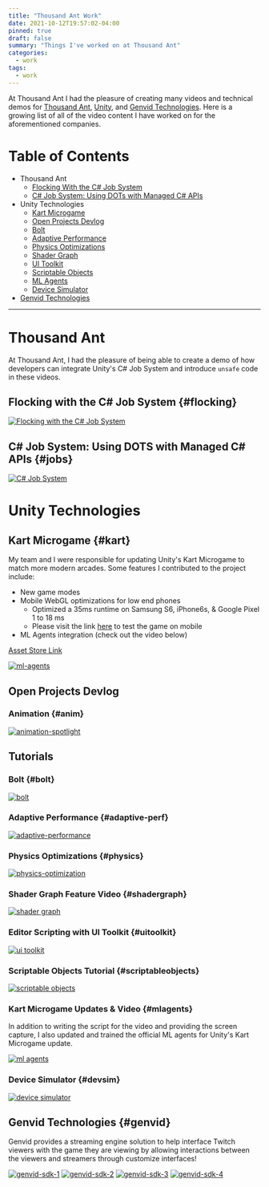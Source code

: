 ```yaml
---
title: "Thousand Ant Work"
date: 2021-10-12T19:57:02-04:00
pinned: true
draft: false
summary: "Things I've worked on at Thousand Ant"
categories:
  - work
tags:
  - work
---
```


At Thousand Ant I had the pleasure of creating many videos and technical demos for 
[Thousand Ant](https://www.youtube.com/c/ThousandAnt), 
[Unity](https://www.youtube.com/channel/UCG08EqOAXJk_YXPDsAvReSg), and 
[Genvid Technologies](https://www.youtube.com/channel/UCw8ZzitTKiLkcY7jGC4PNjw). Here is a 
growing list of all of the video content I have worked on for the aforementioned 
companies.

# Table of Contents
  * Thousand Ant
    * [Flocking With the C# Job System](#flocking)
    * [C# Job System: Using DOTs with Managed C# APIs](#jobs)
  * Unity Technologies
    * [Kart Microgame](#kart)
    * [Open Projects Devlog](#anim)
    * [Bolt](#bolt)
    * [Adaptive Performance](#adaptive-perf)
    * [Physics Optimizations](#physics)
    * [Shader Graph](#shadergraph)
    * [UI Toolkit](#uitoolkit)
    * [Scriptable Objects](#scriptableobjects)
    * [ML Agents](#mlagents)
    * [Device Simulator](#devsim)
  * [Genvid Technologies](#genvid)

---

# Thousand Ant

At Thousand Ant, I had the pleasure of being able to create a demo of how developers 
can integrate Unity's C# Job System and introduce `unsafe` code in these videos. 

## Flocking with the C# Job System {#flocking}
[![Flocking with the C# Job System](https://img.youtube.com/vi/KJZoSV-JX5I/0.jpg)](https://www.youtube.com/watch?v=KJZoSV-JX5I "Flocking")

## C# Job System: Using DOTS with Managed C# APIs {#jobs}
[![C# Job System](https://img.youtube.com/vi/tlG0DAXF09U/0.jpg)](https://www.youtube.com/watch?v=tlG0DAXF09U "Managed API")

# Unity Technologies

## Kart Microgame {#kart}
My team and I were responsible for updating Unity's Kart Microgame to match more modern arcades. Some features I contributed to 
the project include:

* New game modes
* Mobile WebGL optimizations for low end phones
  * Optimized a 35ms runtime on Samsung S6, iPhone6s, & Google Pixel 1  to 18 ms
  * Please visit the link [here](https://psuong.gitlab.io/kart-silver/) to test the game on mobile
* ML Agents integration (check out the video below)

[Asset Store Link](https://assetstore.unity.com/packages/templates/karting-microgame-150956)

[![ml-agents](https://img.youtube.com/vi/gYwWolRFt98/0.jpg)](https://www.youtube.com/watch?v=gYwWolRFt98 "ML Agents")

## Open Projects Devlog

### Animation {#anim}
[![animation-spotlight](https://img.youtube.com/vi/BenowRsc4BY/0.jpg)](https://www.youtube.com/watch?v=BenowRsc4BY "Open Projects Animations")

## Tutorials

### Bolt {#bolt}
[![bolt](https://img.youtube.com/vi/aQceChK-kC4/0.jpg)](https://www.youtube.com/watch?v=aQceChK-kC4 "Bolt")

### Adaptive Performance {#adaptive-perf}
[![adaptive-performance](https://img.youtube.com/vi/d5O4Uw6gPBI/0.jpg)](https://www.youtube.com/watch?v=d5O4Uw6gPBI "Adaptive Performance")

### Physics Optimizations {#physics}
[![physics-optimization](https://img.youtube.com/vi/pTz3LMQpvfA/0.jpg)](https://www.youtube.com/watch?v=pTz3LMQpvfA "Physics Optimizations")

### Shader Graph Feature Video {#shadergraph}
[![shader graph](https://img.youtube.com/vi/-QcwEYOHt2I/0.jpg)](https://www.youtube.com/watch?v=-QcwEYOHt2I "Shader Graph 10")

### Editor Scripting with UI Toolkit {#uitoolkit}
[![ui toolkit](https://img.youtube.com/vi/mTjYA3gC1hA/0.jpg)](https://www.youtube.com/watch?v=mTjYA3gC1hA "UI Toolkit")

### Scriptable Objects Tutorial {#scriptableobjects}
[![scriptable objects](https://img.youtube.com/vi/PVOVIxNxxeQ/0.jpg)](https://www.youtube.com/watch?v=PVOVIxNxxeQ "Scriptable Objects" )

### Kart Microgame Updates & Video {#mlagents}
In addition to writing the script for the video and providing the screen capture, I also updated and trained the official 
ML agents for Unity's Kart Microgame update.

[![ml agents](https://img.youtube.com/vi/gYwWolRFt98/0.jpg)](https://www.youtube.com/watch?v=gYwWolRFt98 "ML Agents")

### Device Simulator {#devsim}
[![device simulator](http://img.youtube.com/vi/uokF9CmUs9c/0.jpg)](https://www.youtube.com/watch?v=uokF9CmUs9c "Device Simulator")

## Genvid Technologies {#genvid}
Genvid provides a streaming engine solution to help interface Twitch viewers with the game they are viewing by allowing 
interactions between the viewers and streamers through customize interfaces!

[![genvid-sdk-1](http://img.youtube.com/vi/yfI6txN0l3A/0.jpg)](http://www.youtube.com/watch?v=yfI6txN0l3A "Genvid SDK Pt. 1")
[![genvid-sdk-2](http://img.youtube.com/vi/q9_3O7dCPOg/0.jpg)](http://www.youtube.com/watch?v=q9_3O7dCPOg "Genvid SDK Pt. 2")
[![genvid-sdk-3](http://img.youtube.com/vi/liUBiHi1N8M/0.jpg)](http://www.youtube.com/watch?v=liUBiHi1N8M "Genvid SDK Pt. 3")
[![genvid-sdk-4](http://img.youtube.com/vi/1pFk7Havww0/0.jpg)](http://www.youtube.com/watch?v=1pFk7Havww0 "Genvid SDK Pt. 4")
